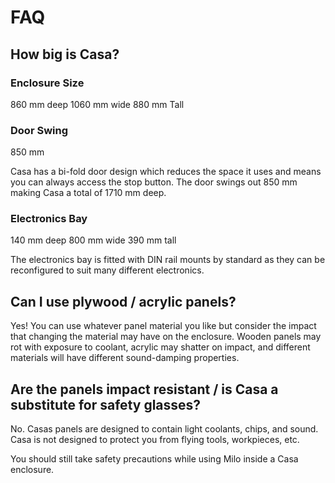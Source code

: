 # FAQ

## How big is Casa?
### Enclosure Size
860 mm deep
1060 mm wide
880 mm Tall 

### Door Swing
850 mm

Casa has a bi-fold door design which reduces the space it uses and means you can always access the stop button. The door swings out 850 mm making Casa a total of 1710 mm deep.

### Electronics Bay
140 mm deep
800 mm wide
390 mm tall

The electronics bay is fitted with DIN rail mounts by standard as they can be reconfigured to suit many different electronics. 

## Can I use plywood / acrylic panels?
Yes! You can use whatever panel material you like but consider the impact that changing the material may have on the enclosure. Wooden panels may rot with exposure to coolant, acrylic may shatter on impact, and different materials will have different sound-damping properties. 

## Are the panels impact resistant / is Casa a substitute for safety glasses?
No. Casas panels are designed to contain light coolants, chips, and sound. Casa is not designed to protect you from flying tools, workpieces, etc.

You should still take safety precautions while using Milo inside a Casa enclosure.